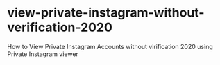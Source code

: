 # view-private-instagram-without-verification-2020
How to View Private Instagram Accounts without virification 2020 using Private Instagram viewer
